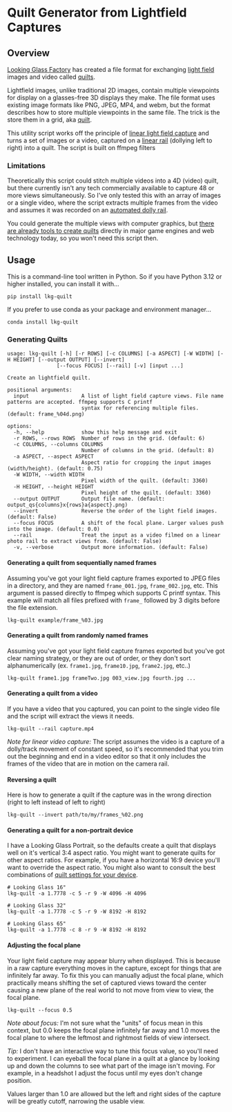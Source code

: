 # Quilt Generator from Lightfield Captures

## Overview
[Looking Glass Factory](https://lookingglassfactory.com) has created a file format for exchanging 
[light field](https://en.wikipedia.org/wiki/Light_field) images and video called 
[quilts](https://docs.lookingglassfactory.com/keyconcepts/quilts). 

Lightfield images, unlike traditional 2D images, contain multiple viewpoints for display on a glasses-free 3D displays 
they make. The file format uses existing image formats like PNG, JPEG, MP4, and webm, but the format describes how to 
store multiple viewpoints in the same file. The trick is the store them in a grid, aka 
[quilt](https://docs.lookingglassfactory.com/keyconcepts/quilts).

This utility script works off the principle of
[linear light field capture](https://docs.lookingglassfactory.com/keyconcepts/capturing-a-lightfield/linear-light-field-capture) 
and turns a set of images or a video, captured on a [linear rail](https://en.wikipedia.org/wiki/Camera_dolly) (dollying left to right)
into a quilt. The script is built on ffmpeg filters 

### Limitations
Theoretically this script could stitch multiple videos into a 4D (video) quilt, but there currently isn't any tech 
commercially available to capture 48 or more views simultaneously. So I've only tested this with an array of images 
or a single video, where the script extracts multiple frames from the video and assumes it was recorded on an 
[automated dolly rail](https://lkg-learn.netlify.app/tutorials/how-to-capture-light-field-photos).

You could generate the multiple views with computer graphics, but 
[there are already tools to create quilts](https://lookingglassfactory.com/software)
directly in major game engines and web technology today, so you won't need this script then.

## Usage
This is a command-line tool written in Python. So if you have Python 3.12 or higher installed, you can install it with...
```shell
pip install lkg-quilt
```
If you prefer to use conda as your package and environment manager...
```shell
conda install lkg-quilt
```
### Generating Quilts
```text
usage: lkg-quilt [-h] [-r ROWS] [-c COLUMNS] [-a ASPECT] [-W WIDTH] [-H HEIGHT] [--output OUTPUT] [--invert] 
                [--focus FOCUS] [--rail] [-v] [input ...]

Create an lightfield quilt.

positional arguments:
  input                 A list of light field capture views. File name patterns are accepted. ffmpeg supports C printf 
                        syntax for referencing multiple files. (default: frame_%04d.png)

options:
  -h, --help            show this help message and exit
  -r ROWS, --rows ROWS  Number of rows in the grid. (default: 6)
  -c COLUMNS, --columns COLUMNS
                        Number of columns in the grid. (default: 8)
  -a ASPECT, --aspect ASPECT
                        Aspect ratio for cropping the input images (width/height). (default: 0.75)
  -W WIDTH, --width WIDTH
                        Pixel width of the quilt. (default: 3360)
  -H HEIGHT, --height HEIGHT
                        Pixel height of the quilt. (default: 3360)
  --output OUTPUT       Output file name. (default: output_qs{columns}x{rows}a{aspect}.png)
  --invert              Reverse the order of the light field images. (default: False)
  --focus FOCUS         A shift of the focal plane. Larger values push into the image. (default: 0.0)
  --rail                Treat the input as a video filmed on a linear photo rail to extract views from. (default: False)
  -v, --verbose         Output more information. (default: False)
```

#### Generating a quilt from sequentially named frames
Assuming you've got your light field capture frames exported to JPEG files in a directory, and they are named 
`frame_001.jpg`, `frame_002.jpg`, etc. This argument is passed directly to ffmpeg which supports C printf syntax. 
This example will match all files prefixed with `frame_` followed by 3 digits before the file extension.
```shell
lkg-quilt example/frame_%03.jpg
```

#### Generating a quilt from randomly named frames
Assuming you've got your light field capture frames exported but you've got clear
naming strategy, or they are out of order, or they don't sort alphanumerically 
(ex. `frame1.jpg`, `frame10.jpg`, `frame2.jpg`, etc..)
```shell
lkg-quilt frame1.jpg frameTwo.jpg 003_view.jpg fourth.jpg ...
```

#### Generating a quilt from a video
If you have a video that you captured, you can point to the single video file and the script will
extract the views it needs. 
```shell
lkg-quilt --rail capture.mp4
```
*Note for linear video capture:* The script assumes the video is a capture of a dolly/track movement of constant speed, 
so it's recommended that you trim out the beginning and end in a video editor so that it only includes the frames of the video that are in motion on 
the camera rail.

#### Reversing a quilt
Here is how to generate a quilt if the capture was in the wrong direction (right to left instead of left to right)
```shell
lkg-quilt --invert path/to/my/frames_%02.png
```

#### Generating a quilt for a non-portrait device
I have a Looking Glass Portrait, so the defaults create a quilt that displays well on it's vertical 3:4 aspect ratio. You might 
want to generate quilts for other aspect ratios. For example, if you have a horizontal 16:9 device you'll want to override the
aspect ratio. You might also want to consult the best combinations of 
[quilt settings for your device](https://docs.lookingglassfactory.com/keyconcepts/quilts#quilt-settings-by-device).
```shell
# Looking Glass 16"
lkg-quilt -a 1.7778 -c 5 -r 9 -W 4096 -H 4096

# Looking Glass 32"
lkg-quilt -a 1.7778 -c 5 -r 9 -W 8192 -H 8192

# Looking Glass 65"
lkg-quilt -a 1.7778 -c 8 -r 9 -W 8192 -H 8192
```

#### Adjusting the focal plane
Your light field capture may appear blurry when displayed. This is because in a raw capture everything moves in the
capture, except for things that are infinitely far away. To fix this you can manually adjust the focal plane, which 
practically means shifting the set of captured views toward the center causing a new plane of the real world to not move
from view to view, the focal plane. 

```shell
lkg-quilt --focus 0.5
```

*Note about focus:* I'm not sure what the "units" of focus mean in this context, but 0.0 keeps the focal plane infinitely far away and 1.0
moves the focal plane to where the leftmost and rightmost fields of view intersect. 

*Tip:* I don't have an interactive way to tune this focus value, so you'll need to experiment.
I can eyeball the focal plane in a quilt at a glance by looking up and down the columns to see what part of the image
isn't moving. For example, in a headshot I adjust the focus until my eyes don't change position.

Values larger than 1.0 are allowed but the left and right sides of the capture will be greatly cutoff, narrowing the usable view.
